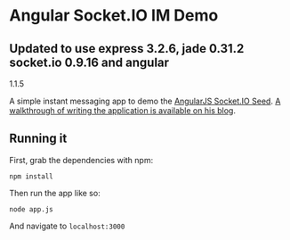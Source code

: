 # Angular Socket.IO IM Demo

## Updated to use express 3.2.6, jade 0.31.2 socket.io 0.9.16 and angular
1.1.5

A simple instant messaging app to demo the [AngularJS Socket.IO Seed](https://github.com/btford/angular-socket-io-seed). [A walkthrough of writing the application is available on his blog](http://briantford.com/blog/angular-socket-io.html).


## Running it

First, grab the dependencies with npm:

    npm install

Then run the app like so:

    node app.js

And navigate to `localhost:3000`